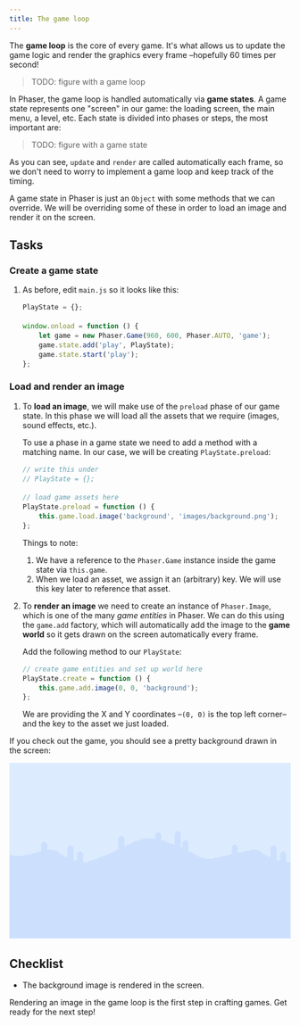 ```yaml
---
title: The game loop
---
```


The **game loop** is the core of every game. It's what allows us to update the game logic and render the graphics every frame –hopefully 60 times per second!

> TODO: figure with a game loop

In Phaser, the game loop is handled automatically via **game states**. A game state represents one "screen" in our game: the loading screen, the main menu, a level, etc. Each state is divided into phases or steps, the most important are:

> TODO: figure with a game state

As you can see, `update` and `render` are called automatically each frame, so we don't need to worry to implement a game loop and keep track of the timing.

A game state in Phaser is just an `Object` with some methods that we can override. We will be overriding some of these in order to load an image and render it on the screen.

## Tasks

### Create a game state

1. As before, edit `main.js` so it looks like this:

    ```js
    PlayState = {};

    window.onload = function () {
        let game = new Phaser.Game(960, 600, Phaser.AUTO, 'game');
        game.state.add('play', PlayState);
        game.state.start('play');
    };
    ```

### Load and render an image

1. To **load an image**, we will make use of the `preload` phase of our game state. In this phase we will load all the assets that we require (images, sound effects, etc.).

    To use a phase in a game state we need to add a method with a matching name. In our case, we will be creating `PlayState.preload`:

    ```js
    // write this under
    // PlayState = {};

    // load game assets here
    PlayState.preload = function () {
        this.game.load.image('background', 'images/background.png');
    };
    ```

    Things to note:

    1. We have a reference to the `Phaser.Game` instance inside the game state via `this.game`.
    2. When we load an asset, we assign it an (arbitrary) key. We will use this key later to reference that asset.

1. To **render an image** we need to create an instance of `Phaser.Image`, which is one of the many _game entities_ in Phaser. We can do this using the `game.add` factory, which will automatically add the image to the **game world** so it gets drawn on the screen automatically every frame.

    Add the following method to our `PlayState`:

    ```js
    // create game entities and set up world here
    PlayState.create = function () {
        this.game.add.image(0, 0, 'background');
    };
    ```

    We are providing the X and Y coordinates –`(0, 0)` is the top left corner– and the key to the asset we just loaded.

If you check out the game, you should see a pretty background drawn in the screen:

![A background, rendered](/assets/platformer/step01_check.png)

## Checklist

- The background image is rendered in the screen.

Rendering an image in the game loop is the first step in crafting games. Get ready for the next step!
